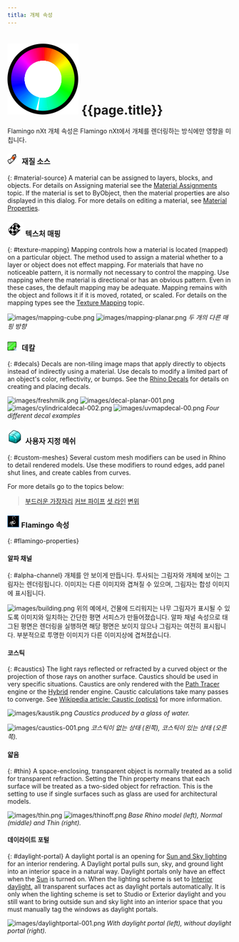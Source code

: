 ```yaml
---
titla: 개체 속성
---
```



#  ![images/properties.svg](images/properties.svg) {{page.title}}
Flamingo nXt 개체 속성은 Flamingo nXt에서 개체를 렌더링하는 방식에만 영향을 미칩니다.

### ![images/materialtab.png](images/materialtab.png) 재질 소스
{: #material-source}
A material can be assigned to layers, blocks, and objects.  For details on Assigning material see the [Material Assignments](material_assignment.html) topic. If the material is set to ByObject, then the material properties are also displayed in this dialog.  For more details on editing a material, see [Material Properties](material-type-simple.html).

### ![images/apply-cylindrical-mapping.png](images/apply-cylindrical-mapping.png) 텍스처 매핑
{: #texture-mapping}
Mapping controls how a material is located (mapped) on a particular object. The method used to assign a material whether to a layer or object does not effect mapping. For materials that have no noticeable pattern, it is normally not necessary to control the mapping. Use mapping where the material is directional or has an obvious pattern. Even in these cases, the default mapping may be adequate. Mapping remains with the object and follows it if it is moved, rotated, or scaled. For details on the mapping types see the [Texture Mapping](http://docs.mcneel.com/rhino/5/help/en-us/index.htm#properties/texturemapping.htm) topic.

![images/mapping-cube.png](images/mapping-cube.png) ![images/mapping-planar.png](images/mapping-planar.png)
*두 개의 다른 매핑 방향*

### ![images/decalproperties.png](images/decalproperties.png) 데칼
{: #decals}
Decals are non-tiling image maps that apply directly to objects instead of indirectly using a material. Use decals to modify a limited part of an object's color, reflectivity, or bumps. See the [Rhino Decals](http://docs.mcneel.com/rhino/5/help/en-us/index.htm#properties/decal.htm) for details on creating and placing decals.

![images/freshmilk.png](images/freshmilk.png) ![images/decal-planar-001.png](images/decal-planar-001.png)
![images/cylindricaldecal-002.png](images/cylindricaldecal-002.png) ![images/uvmapdecal-00.png](images/uvmapdecal-00.png)
*Four different decal examples*

### ![images/apply-edge-softening.png](images/apply-edge-softening.png) 사용자 지정 메쉬
{: #custom-meshes}
Several custom mesh modifiers can be used in Rhino to detail rendered models. Use these modifiers to round edges, add panel shut lines, and create cables from curves.

For more details go to the topics below:

>[부드러운 가장자리](http://docs.mcneel.com/rhino/5/help/ko-kr/index.htm#commands/applyedgesoftening.htm)
>[커브 파이프](http://docs.mcneel.com/rhino/5/help/ko-kr/index.htm#commands/applycurvepiping.htm)
>[셧 라인](http://docs.mcneel.com/rhino/5/help/ko-kr/index.htm#commands/applyshutlining.htm)
>[변위](http://docs.mcneel.com/rhino/5/help/ko-kr/index.htm#commands/applydisplacement.htm)

### ![images/object-flamingo.png](images/object-flamingo.png) Flamingo 속성
{: #flamingo-properties}

#### 알파 채널
{: #alpha-channel}
개체를 안 보이게 만듭니다. 투사되는 그림자와 개체에 보이는 그림자는 렌더링됩니다. 이미지는 다른 이미지와 겹쳐질 수 있으며, 그림자는 합성 이미지에 표시됩니다.

![images/building.png](images/building.png)
위의 예에서, 건물에 드리워지는 나무 그림자가 표시될 수 있도록 이미지와 일치하는 간단한 평면 서피스가 만들어졌습니다. 알파 채널 속성으로 태그된 평면은 렌더링을 실행하면 해당 평면은 보이지 않으나 그림자는 여전히 표시됩니다. 부분적으로 투명한 이미지가 다른 이미지상에 겹쳐졌습니다.

#### 코스틱
{: #caustics}
The light rays reflected or refracted by a curved object or the projection of those rays on another surface. Caustics should be used in very specific situations. Caustics are only rendered with the [Path Tracer](render-tab.html#path-tracer) engine or the [Hybrid](render-tab.html#hybrid) render engine.  Caustic calculations take many passes to converge. See [Wikipedia article: Caustic (optics)](http://en.wikipedia.org/wiki/Caustic_(optics)) for more information.

![images/kaustik.png](images/kaustik.png)
*Caustics produced by a glass of water.*

![images/caustics-001.png](images/caustics-001.png)
*코스틱이 없는 상태 (왼쪽), 코스틱이 있는 상태 (오른쪽).*

#### 얇음
{: #thin}
A space-enclosing, transparent object is normally treated as a solid for transparent refraction. Setting the Thin property means that each surface will be treated as a two-sided object for refraction. This is the setting to use if single surfaces such as glass are used for architectural models.

![images/thin.png](images/thin.png) ![images/thinoff.png](images/thinoff.png)
*Base Rhino model (left), Normal (middle) and Thin (right).*

#### 데이라이트 포털
{: #daylight-portal}
A daylight portal is an opening for [Sun and Sky lighting](lighting-tab.html#interior-daylight) for an interior rendering. A Daylight portal pulls sun, sky, and ground light into an interior space in a natural way. Daylight portals only have an effect when the [Sun](sun-and-sky-tabs.html#sun) is turned on. When the lighting scheme is set to [Interior daylight](lighting-tab.html#interior-daylight), all transparent surfaces act as daylight portals automatically. It is only when the lighting scheme is set to Studio or Exterior daylight and you still want to bring outside sun and sky light into an interior space that you must manually tag the windows as daylight portals.

![images/daylightportal-001.png](images/daylightportal-001.png)
*With daylight portal (left), without daylight portal (right).*
